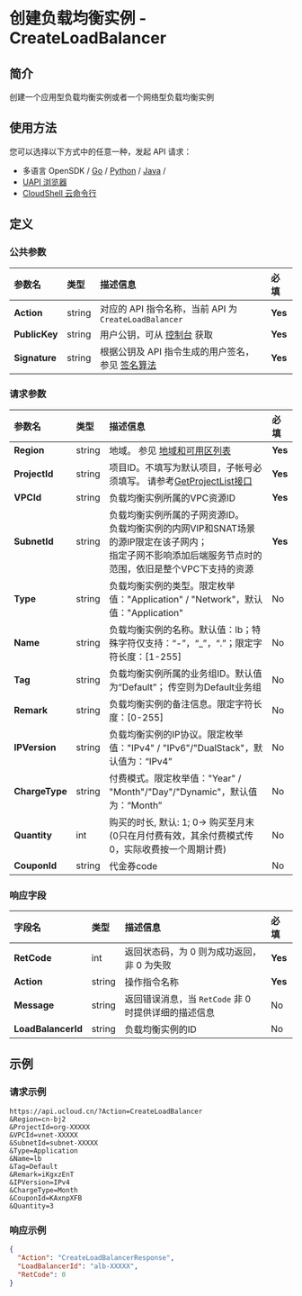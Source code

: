 # 创建负载均衡实例 - CreateLoadBalancer

## 简介

创建一个应用型负载均衡实例或者一个网络型负载均衡实例






## 使用方法

您可以选择以下方式中的任意一种，发起 API 请求：
- 多语言 OpenSDK / [Go](https://github.com/ucloud/ucloud-sdk-go) / [Python](https://github.com/ucloud/ucloud-sdk-python3) / [Java](https://github.com/ucloud/ucloud-sdk-java) /
- [UAPI 浏览器](https://console.ucloud.cn/uapi/detail?id=CreateLoadBalancer)
- [CloudShell 云命令行](https://shell.ucloud.cn/)


## 定义

### 公共参数

| 参数名 | 类型 | 描述信息 | 必填 |
|:---|:---|:---|:---|
| **Action**     | string  | 对应的 API 指令名称，当前 API 为 `CreateLoadBalancer`                        | **Yes** |
| **PublicKey**  | string  | 用户公钥，可从 [控制台](https://console.ucloud.cn/uapi/apikey) 获取                                             | **Yes** |
| **Signature**  | string  | 根据公钥及 API 指令生成的用户签名，参见 [签名算法](api/summary/signature.md)  | **Yes** |

### 请求参数

| 参数名 | 类型 | 描述信息 | 必填 |
|:---|:---|:---|:---|
| **Region** | string | 地域。 参见 [地域和可用区列表](https://docs.ucloud.cn/api/summary/regionlist) |**Yes**|
| **ProjectId** | string | 项目ID。不填写为默认项目，子帐号必须填写。 请参考[GetProjectList接口](https://docs.ucloud.cn/api/summary/get_project_list) |**Yes**|
| **VPCId** | string | 负载均衡实例所属的VPC资源ID |**Yes**|
| **SubnetId** | string | 负载均衡实例所属的子网资源ID。<br />负载均衡实例的内网VIP和SNAT场景的源IP限定在该子网内；<br />指定子网不影响添加后端服务节点时的范围，依旧是整个VPC下支持的资源 |**Yes**|
| **Type** | string | 负载均衡实例的类型。限定枚举值："Application" / "Network"，默认值："Application" |No|
| **Name** | string | 负载均衡实例的名称。默认值：lb；特殊字符仅支持：“-”，“_”，“.”；限定字符长度：[1-255] |No|
| **Tag** | string | 负载均衡实例所属的业务组ID。默认值为“Default”； 传空则为Default业务组 |No|
| **Remark** | string | 负载均衡实例的备注信息。限定字符长度：[0-255] |No|
| **IPVersion** | string | 负载均衡实例的IP协议。限定枚举值："IPv4" / "IPv6"/"DualStack"，默认值为：“IPv4” |No|
| **ChargeType** | string | 付费模式。限定枚举值："Year" / "Month"/"Day"/"Dynamic"，默认值为：“Month” |No|
| **Quantity** | int | 购买的时长, 默认: 1; 0-> 购买至月末(0只在月付费有效，其余付费模式传0，实际收费按一个周期计费) |No|
| **CouponId** | string | 代金券code |No|

### 响应字段

| 字段名 | 类型 | 描述信息 | 必填 |
|:---|:---|:---|:---|
| **RetCode** | int | 返回状态码，为 0 则为成功返回，非 0 为失败 |**Yes**|
| **Action** | string | 操作指令名称 |**Yes**|
| **Message** | string | 返回错误消息，当 `RetCode` 非 0 时提供详细的描述信息 |No|
| **LoadBalancerId** | string | 负载均衡实例的ID |No|




## 示例

### 请求示例
    
```
https://api.ucloud.cn/?Action=CreateLoadBalancer
&Region=cn-bj2
&ProjectId=org-XXXXX
&VPCId=vnet-XXXXX
&SubnetId=subnet-XXXXX
&Type=Application
&Name=lb
&Tag=Default
&Remark=iKgxzEnT
&IPVersion=IPv4
&ChargeType=Month
&CouponId=KAxnpXFB
&Quantity=3
```

### 响应示例
    
```json
{
  "Action": "CreateLoadBalancerResponse",
  "LoadBalancerId": "alb-XXXXX",
  "RetCode": 0
}
```





